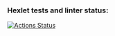 ### Hexlet tests and linter status:
[![Actions Status](https://github.com/Ilya-Sche/rails-project-63/actions/workflows/hexlet-check.yml/badge.svg)](https://github.com/Ilya-Sche/rails-project-63/actions)